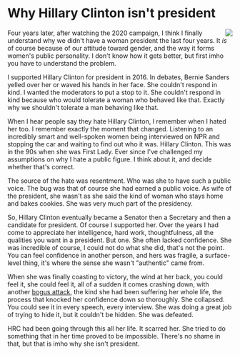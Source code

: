 # Why Hillary Clinton isn't president
<img src="http://scripting.com/images/2020/03/11/hillaryClinton.png" border="0" align="right">Four years later, after watching the 2020 campaign, I think I finally understand why we didn't have a woman president the last four years. It <i>is</i> of course because of our attitude toward gender, and the way it forms women's public personality. I don't know how it gets better, but first imho you have to understand the problem.  

I supported Hillary Clinton for president in 2016. In debates, Bernie Sanders yelled over her or waved his hands in her face. She couldn't respond in kind. I wanted the moderators to put a stop to it. She couldn't respond in kind because who would tolerate a woman who behaved like that. Exactly why we shouldn't tolerate a man behaving like that.

When I hear people say they hate Hillary Clinton, I remember when I hated her too. I remember exactly the moment that changed. Listening to an incredibly smart and well-spoken women being interviewed on NPR and stopping the car and waiting to find out who it was. Hillary Clinton. This was in the 90s when she was First Lady. Ever since I've challenged my assumptions on why I hate a public figure. I think about it, and decide whether that's correct. 

The source of the hate was resentment. Who was she to have such a public voice. The bug was that of course she had earned a public voice. As wife of the president, she wasn't as she said the kind of woman who stays home and bakes cookies. She was very much part of the presidency. 

So, Hillary Clinton eventually became a Senator then a Secretary and then a candidate for president. Of course I supported her. Over the years I had come to appreciate her intelligence, hard work, thoughtfulness, all the qualities you want in a president. But one. She often lacked confidence. She was incredible of course, I could not do what she did, that's not the point. You can feel confidence in another person, and hers was fragile, a surface-level thing, it's where the sense she wasn't "authentic" came from. 

When she was finally coasting to victory, the wind at her back, you could feel it, she could feel it, all of a sudden it comes crashing down, with another <a href="https://fivethirtyeight.com/features/the-comey-letter-probably-cost-clinton-the-election/">bogus attack</a>, the kind she had been suffering her whole life, the process that knocked her confidence down so thoroughly. She collapsed. You could see it in every speech, every interview. She was doing a great job of trying to hide it, but it couldn't be hidden. She was defeated. 

HRC had been going through this all her life. It scarred her. She tried to do something that in her time proved to be impossible. There's no shame in that, but that is imho why she isn't president. 

